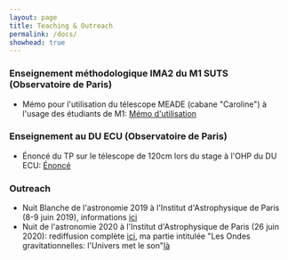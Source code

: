 ```yaml
---
layout: page
title: Teaching & Outreach
permalink: /docs/
showhead: true
---
```


### Enseignement méthodologique IMA2 du M1 SUTS (Observatoire de Paris)

* Mémo pour l'utilisation du télescope MEADE (cabane "Caroline") à l'usage des étudiants de M1: [Mémo d'utilisation](memo_meade.pdf)

### Enseignement au DU ECU (Observatoire de Paris)

* Énoncé du TP sur le télescope de 120cm lors du stage à l'OHP du DU ECU: [Énoncé](TPT120.pdf)

### Outreach

* Nuit Blanche de l'astronomie 2019 à l'Institut d'Astrophysique de Paris (8-9 juin 2019), informations [ici](http://www.iap.fr/actualites/laune/2019/Mai/nuit-blanche-fr.html)
* Nuit de l'astronomie 2020 à l'Institut d'Astrophysique de Paris (26 juin 2020): rediffusion complète [ici](https://www.youtube.com/watch?v=clg2gMzFJuU&feature=youtu.be), ma partie intitulée "Les Ondes gravitationnelles: l'Univers met le son"[là](https://www.youtube.com/watch?v=clg2gMzFJuU&feature=youtu.be&t=3541) 
